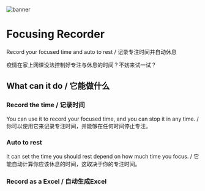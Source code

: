 ![banner](http://ww1.sinaimg.cn/large/006eegdsgy1gd1eei4bqej30uk0gtgyy.jpg)

# Focusing Recorder

Record your focused time and auto to rest / 记录专注时间并自动休息

疫情在家上网课没法控制好专注与休息的时间？不妨来试一试？

## What can it do / 它能做什么

### Record the time / 记录时间

You can use it to record your focused time, and you can stop it in any time. / 你可以使用它来记录专注时间，并能够在任何时间停止专注。

### Auto to rest
It can set the time you should rest depend on how much time you focus. / 它能自动计算你应该休息的时间，这取决于你的专注时间。

### Record as a Excel / 自动生成Excel
